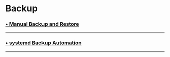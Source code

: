 # Backup

### [•  Manual Backup and Restore](./Manual%20Backup%20and%20Restore/README.md)

---

### [•  systemd Backup Automation](./systemd%20Backup%20Plan/README.md)

---